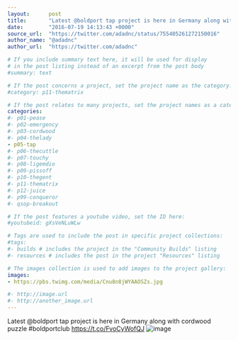 ```yaml
---
layout:      post
title:       "Latest @boldport tap project is here in Germany along with cordwood puzzle #boldportclub"
date:        "2016-07-19 14:13:43 +0000"
source_url:  "https://twitter.com/adadnc/status/755405261272150016"
author_name: "@adadnc"
author_url:  "https://twitter.com/adadnc"

# If you include summary text here, it will be used for display
# in the post listing instead of an excerpt from the post body
#summary: text

# If the post concerns a project, set the project name as the category:
#category: p11-thematrix

# If the post relates to many projects, set the project names as a categories array:
categories:
#- p01-pease
#- p02-emergency
#- p03-cordwood
#- p04-thelady
- p05-tap
#- p06-thecuttle
#- p07-touchy
#- p08-ligemdio
#- p09-pissoff
#- p10-thegent
#- p11-thematrix
#- p12-juice
#- p99-conqueror
#- qsop-breakout

# If the post features a youtube video, set the ID here:
#youtubeid: gXsVeNLuWLw

# Tags are used to include the post in specific project collections:
#tags:
#- builds # includes the project in the "Community Builds" listing
#- resources # includes the post in the project "Resources" listing

# The images collection is used to add images to the project gallery:
images:
- https://pbs.twimg.com/media/Cnu8n8jWYAAOSZs.jpg

#- http://image.url
#- http://another_image.url
---
```


Latest @boldport tap project is here in Germany along with cordwood puzzle #boldportclub https://t.co/FvoCyWofQJ
![image](https://pbs.twimg.com/media/Cnu8n8jWYAAOSZs.jpg)


